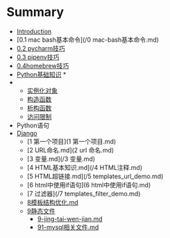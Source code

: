 # Summary

* [Introduction](README.md)
* [0.1 mac bash基本命令](/0 mac-bash基本命令.md)
* [0.2 pycharm技巧](02-pycharmji-qiao.md)
* [0.3 pipenv技巧](03-pipenvji-qiao.md)
* [0.4homebrew技巧](04homebrewji-qiao.md)
* [Python基础知识](pythonji-chu-zhi-shi.md)
  * 
* * [实例化对象](shi-li-hua-dui-xiang.md)
  * [构造函数](gou-zao-han-shu.md)
  * [析构函数](xi-gou-han-shu.md)
  * [访问限制](fang-wen-xian-zhi.md)
* Python语句
* [Django](django.md)
  * [1 第一个项目](1 第一个项目.md)
  * [2 URL命名.md](2 url 命名.md)
  * [3 变量.md](/3 变量.md)
  * [4 HTML基本知识.md](/4 HTML注释.md)
  * [5 HTML超链接.md](/5 templates_url_demo.md)
  * [6 html中使用if语句](6 html中使用if语句.md)
  * [7 过滤器](/7 templates_filter_demo.md)
  * [8模板结构优化.md](/8模板结构优化.md)
  * [9静态文件](9jing-tai-wen-jian.md)
    * [9-jing-tai-wen-jian.md](9-jing-tai-wen-jian.md)
    * [91-mysql相关文件.md](91-mysql相关文件.md)



